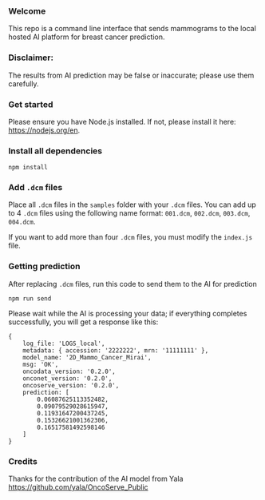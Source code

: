 ### Welcome

This repo is a command line interface that sends mammograms to the local hosted AI platform for breast cancer prediction.

### Disclaimer: 

The results from AI prediction may be false or inaccurate; please use them carefully.

### Get started

Please ensure you have Node.js installed. If not, please install it here: https://nodejs.org/en.

### Install all dependencies

```
npm install
```

### Add `.dcm` files

Place all `.dcm` files in the `samples` folder with your `.dcm` files.
You can add up to 4 `.dcm` files using the following name format: `001.dcm`, `002.dcm`, `003.dcm`, `004.dcm`. 

If you want to add more than four `.dcm` files, you must modify the `index.js` file.

### Getting prediction

After replacing `.dcm` files, run this code to send them to the AI for prediction

```
npm run send
```

Please wait while the AI is processing your data; if everything completes successfully, you will get a response like this:

```
{
    log_file: 'LOGS_local',
    metadata: { accession: '2222222', mrn: '11111111' },
    model_name: '2D_Mammo_Cancer_Mirai',
    msg: 'OK',
    oncodata_version: '0.2.0',
    onconet_version: '0.2.0',
    oncoserve_version: '0.2.0',
    prediction: [
        0.06087625113352482,
        0.09079529028615947,
        0.11931647200437245,
        0.15326621001362306,
        0.16517581492598146
    ]
}
```

### Credits
Thanks for the contribution of the AI model from Yala https://github.com/yala/OncoServe_Public
